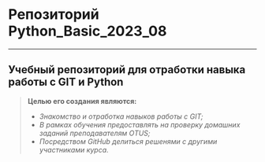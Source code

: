 # Репозиторий Python_Basic_2023_08
___
## Учебный репозиторий для отработки навыка работы с GIT и Python
> **Целью его создания являются:**
>   * _Знакомство и отработка навыков работы с GIT;_
>   * _В рамках обучения предоставлять на проверку домашних заданий преподавателям OTUS;_
>   * _Посредством GitHub делиться решенями с другими участниками курса._